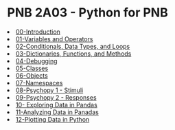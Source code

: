 # PNB 2A03 - Python for PNB

<li><a href="https://drfeinberg.github.io/PNB-2A03/Class-00-Introduction.html" target="_blank">00-Introduction</a></li>  
<li><a href="https://drfeinberg.github.io/PNB-2A03/Class-01-Variables_and_Operators.html" target="_blank">01-Variables and Operators</a></li>  
<li><a href="https://drfeinberg.github.io/PNB-2A03/Conditionals_DataTypes_and_Loops.html" target="_blank">02-Conditionals, Data Types, and Loops</a></li>
<li><a href="https://drfeinberg.github.io/PNB-2A03/Dictionaries_Functions_and_Methods.html" target="_blank">03-Dictionaries, Functions, and Methods</a></li>  
<li><a href="https://drfeinberg.github.io/PNB-2A03/Debugging.html" target="_blank">04-Debugging</a></li>  
<li><a href="https://drfeinberg.github.io/PNB-2A03/Classes.html" target="_blank">05-Classes</a></li>  
<li><a href="https://drfeinberg.github.io/PNB-2A03/Objects.html" target="_blank">06-Objects</a></li>  
<li><a href="https://drfeinberg.github.io/PNB-2A03/Namespaces" target="_blank">07-Namespaces</a></li>  
<li><a href="https://drfeinberg.github.io/PNB-2A03/PsychoPy-1-Stimuli.html" target="_blank">08-Psychopy 1 - Stimuli</a></li>  
<li><a href="https://drfeinberg.github.io/PNB-2A03/Psychopy-2-Responses.html" target="_blank">09-Psychopy 2 - Responses</a></li>  
<li><a href="https://drfeinberg.github.io/PNB-2A03/Class-10-ExploringDataInPandas.html" target="_blank">10- Exploring Data in Pandas</a></li>  
<li><a href="https://drfeinberg.github.io/PNB-2A03/Class-11-AnalyzingDataInPandas.html" target="_blank">11-Analyzing Data in Panadas</a></li>  
<li><a href="https://drfeinberg.github.io/PNB-2A03/Class-12-PlottingDataInPython.html" target="_blank">12-Plotting Data in Python</a></li>  
